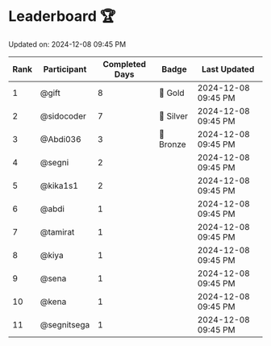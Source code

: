 # Leaderboard 🏆

Updated on: 2024-12-08 09:45 PM

| Rank | Participant       | Completed Days | Badge      | Last Updated         |
|------|-------------------|----------------|------------|----------------------|
| 1    | @gift             | 8              | 🏅 Gold     | 2024-12-08 09:45 PM |
| 2    | @sidocoder        | 7              | 🥈 Silver   | 2024-12-08 09:45 PM |
| 3    | @Abdi036          | 3              | 🥉 Bronze   | 2024-12-08 09:45 PM |
| 4    | @segni            | 2              |            | 2024-12-08 09:45 PM |
| 5    | @kika1s1          | 2              |            | 2024-12-08 09:45 PM |
| 6    | @abdi             | 1              |            | 2024-12-08 09:45 PM |
| 7    | @tamirat          | 1              |            | 2024-12-08 09:45 PM |
| 8    | @kiya             | 1              |            | 2024-12-08 09:45 PM |
| 9    | @sena             | 1              |            | 2024-12-08 09:45 PM |
| 10   | @kena             | 1              |            | 2024-12-08 09:45 PM |
| 11   | @segnitsega       | 1              |            | 2024-12-08 09:45 PM |
